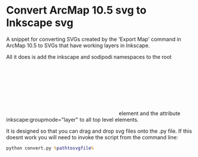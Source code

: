 # Convert ArcMap 10.5 svg to Inkscape svg

A snippet for converting SVGs created by the 'Export Map' command in ArcMap 10.5 to SVGs that have working layers in Inkscape.

All it does is add the inkscape and sodipodi namespaces to the root <svg/> element and the attribute inkscape:groupmode="layer" to all top level <g/> elements.

It is designed so that you can drag and drop svg files onto the .py file. If this doesnt work you will need to invoke the script from the command line:

```bat
python convert.py %pathtosvgfile%
```
